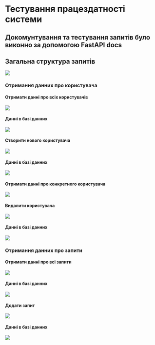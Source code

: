 # Тестування працездатності системи

## Докомунтування та тестування запитів було виконно за допомогою FastAPI docs 

## Загальна структура запитів

![](./img/1.png)

### Отримання данних про користувача

#### Отримати данні про всіх користувачів

![](./img/2_1.png)

#### Данні в базі данних

![](./img/2_2.png)

#### Створити нового користувача

![](./img/3_1.png)

#### Данні в базі данних

![](./img/3_2.png)


#### Отримати данні про конкретного користувача

![](./img/4_1.png)

#### Видалити користувача

![](./img/5_1.png)

#### Данні в базі данних

![](./img/5_2.png)


### Отримання данних про запити

#### Отримати данні про всі запити

![](./img/6_1.png)

#### Данні в базі данних

![](./img/6_2.png)

#### Додати запит

![](./img/7_1.png)

#### Данні в базі данних

![](./img/7_2.png)